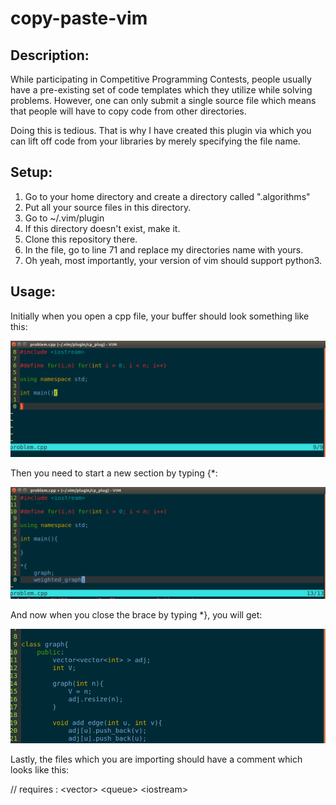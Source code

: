 # copy-paste-vim

Description:
------------

While participating in Competitive Programming Contests, people usually have
a pre-existing set of code templates which they utilize while solving problems.
However, one can only submit a single source file which means that people will
have to copy code from other directories.

Doing this is tedious. That is why I have created this plugin via which you
can lift off code from your libraries by merely specifying the file name.

Setup:
------

1. Go to your home directory and create a directory called ".algorithms"
2. Put all your source files in this directory.
3. Go to ~/.vim/plugin
4. If this directory doesn't exist, make it.
5. Clone this repository there.
6. In the file, go to line 71 and replace my directories name with yours.
7. Oh yeah, most importantly, your version of vim should support python3. 

Usage:
------

Initially when you open a cpp file, your buffer should look something like this:

![initial file](https://github.com/Vrroom/copy-paste-vim/blob/master/images/init.png "In the beginning...")

Then you need to start a new section by typing {\*:

![in the process](https://github.com/Vrroom/copy-paste-vim/blob/master/images/adding.png "adding references to useful files")

And now when you close the brace by typing \*}, you will get:

![final image](https://github.com/Vrroom/copy-paste-vim/blob/master/images/end.png "finally...")

Lastly, the files which you are importing should have a comment
which looks like this:

// requires : \<vector\> \<queue\> \<iostream\>

